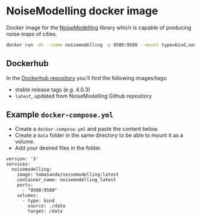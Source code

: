# NoiseModelling docker image

Docker image for the [NoiseModelling](https://github.com/Ifsttar/NoiseModelling) library which is capable of producing noise maps of cities.

```bash
docker run -dt --name noisemodelling -p 9580:9580 --mount type=bind,source="$(pwd)"/data,target=/data tomasanda/noisemodelling:latest
```

## Dockerhub

In the [Dockerhub repository](https://hub.docker.com/r/tomasanda/noisemodelling) you'll find the following images/tags:

- stable release tags (e.g. 4.0.3)
- `latest`, updated from NoiseModelling Github repository

## Example `docker-compose.yml`

- Create a `docker-compose.yml` and paste the content below.
- Create a `data` folder in the same directory to be able to mount it as a volume.
- Add your desired files in the folder.
```docker
version: '3'
services:
  noisemodelling:
    image: tomasanda/noisemodelling:latest
    container_name: noisemodelling_latest
    ports:
      - "9580:9580"
    volumes:
      - type: bind
        source: ./data
        target: /data
```

